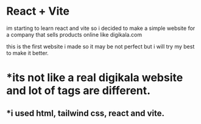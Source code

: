 # React + Vite

im starting to learn react and vite so i decided to make a simple website for a company that sells products online like digikala.com

this is the first website i made so it may be not perfect but i will try my best to make it better.





<h1>*its not like a real digikala website and lot of tags are different.</h1>

<h2>*i used html, tailwind css, react and vite.</h2>    